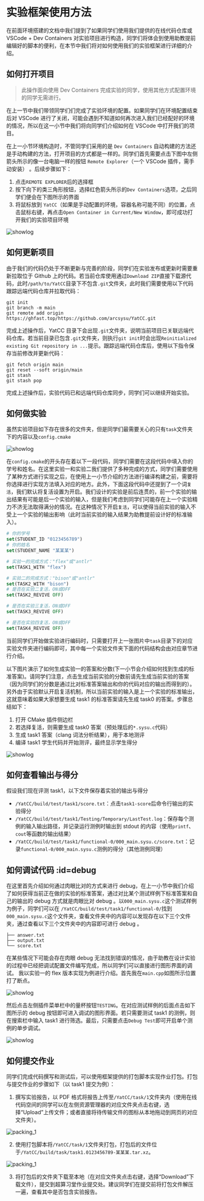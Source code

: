 # 实验框架使用方法

在前面环境搭建的文档中我们提到了如果同学们使用我们提供的在线代码仓库或 VSCode + Dev Containers 对实验项目进行构造，同学们将体会到使用助教提前编辑好的脚本的便利，在本节中我们将对如何使用我们的实验框架进行详细的介绍。

## 如何打开项目

> 此操作面向使用 Dev Containers 完成实验的同学，使用其他方式配置环境的同学无需进行。

在上一节中我们带领同学们们完成了实验环境的配置。如果同学们在环境配置结束后对 VSCode 进行了关闭，可能会遇到不知道如何再次进入我们已经配好的环境的情况，所以在这一小节中我们将向同学们介绍如何在 VSCode 中打开我们的项目。

在上一小节环境构造时，不管同学们采用的是 `Dev Containers` 自动构建的方法还是手动构建的方法，打开项目的方式都是一样的。同学们首先需要点击下图中左侧箭头所示的像一台电脑一样的按钮 `Remote Explorer`（一个 VSCode 插件，需手动安装） 。后续步骤如下：

1. 点击`REMOTE EXPLORER`后的选择框
2. 按下向下的类三角形按钮，选择红色箭头所示的`Dev Containers`选项，之后同学们便会在下图所示的界面
3. 将鼠标放到 `YatCC`（如果是手动配置的环境，容器名称可能不同）的位置，点击鼠标右键，再点击`Open Container in Current/New Window`，即可成功打开我们的实验项目环境

![showlog](../images/howtoreopendev.png)

## 如何更新项目

由于我们的代码仍处于不断更新与完善的阶段，同学们在实验发布或更新时需要重新拉取位于 Github 上的代码。若当前仓库使用通过`Download ZIP`直接下载源代码，此时`/path/to/YatCC`目录下不包含`.git`文件夹，此时我们需要使用以下代码跟踪远端代码仓库并拉取代码：

```shell
git init
git branch -m main
git remote add origin https://ghfast.top/https://github.com/arcsysu/YatCC.git
```

完成上述操作后，YatCC 目录下会出现`.git`文件夹，说明当前项目已关联远端代码仓库。若当前目录已包含`.git`文件夹，则执行`git init`时会出现`Reinitialized existing Git repository in ...`提示。跟踪远端代码仓库后，使用以下指令保存当前修改并更新代码：

```shell
git fetch origin main
git reset --soft origin/main
git stash
git stash pop
```

完成上述操作后，实验代码已和远端代码仓库同步，同学们可以继续开始实验。

## 如何做实验

虽然实验项目如下存在很多的文件夹，但是同学们最需要关心的只有`task`文件夹下的内容以及`config.cmake`

![showlog](../images/howtodolab.png)

在`config.cmake`的开头存在着以下一段代码，同学们需要在这段代码中填入你的学号和姓名。在这里实验一和实验二我们提供了多种完成的方式，同学们需要使用了某种方式进行实现之后，在使用上一小节介绍的方法进行编译构建之前，需要将你选择进行实现方法填入对应的地方。此外，下面这段代码中还提到了一个词`复活`，我们默认将复活设置为开启。我们设计的实验是前后连贯的，前一个实验的输出结果有可能是后一个实验的输入，但是我们考虑到同学们可能存在上一个实验精力不济无法取得满分的情况。在这种情况下开启`复活`，可以使得当前实验的输入不受上一个实验的输出影响（此时当前实验的输入结果为助教提前设计好的标准输入）。

```cmake
# 你的学号
set(STUDENT_ID "0123456789")
# 你的姓名
set(STUDENT_NAME "某某某")

# 实验一的完成方式："flex"或"antlr"
set(TASK1_WITH "flex")

# 实验二的完成方式："bison"或"antlr"
set(TASK2_WITH "bison")
# 是否在实验二复活，ON或OFF
set(TASK2_REVIVE OFF)

# 是否在实验三复活，ON或OFF
set(TASK3_REVIVE OFF)

# 是否在实验四复活，ON或OFF
set(TASK4_REVIVE OFF)
```

当前同学们开始做实验进行编码时，只需要打开上一张图片中`task`目录下的对应实验文件夹进行编码即可，其中每一个实验文件夹下面的代码结构会由对应章节进行介绍。

以下图片演示了如何生成实验一的答案和分数(下一小节会介绍如何找到生成的标准答案)。请同学们注意，点击生成当前实验的分数前请先生成当前实验的答案（因为同学们的分数是通过比对标准答案输出和你的代码对应的输出而得到的）。另外由于实验默认开启复活机制，所以当前实验的输入是上一个实验的标准输出，这就意味着如果大家想要生成 task1 的标准答案请先生成 task0 的答案。步骤总结如下：

1. 打开 CMake 插件侧边栏
2. 若选择复活，则需要生成 task0 答案（预处理后的`*.sysu.c`代码）
3. 生成 task1 答案（clang 词法分析结果），用于本地测评
4. 编译 task1 学生代码并开始测评，最终显示学生得分

![showlog](../images/howtoscorenew.png)

## 如何查看输出与得分

假设我们现在评测 task1，以下文件保存着实验的输出与得分

- `/YatCC/build/test/task1/score.txt`：点击`task1-score`后命令行输出的实验得分
- `/YatCC/build/test/task1/Testing/Temporary/LastTest.log`：保存每个测例的输入输出路径，并记录运行测例时输出到 stdout 的内容（使用`printf`、`cout`等函数的输出结果）
- `/YatCC/build/test/task1/functional-0/000_main.sysu.c/score.txt`：记录`functional-0/000_main.sysu.c`测例的得分（其他测例同理）

## 如何调试代码 :id=debug

在这里首先介绍如何通过肉眼比对的方式来进行 debug，在上一小节中我们介绍了如何获得当前正在做的实验的标准答案，通过对比某个测试样例下标准答案和自己的输出的 debug 方式就是肉眼比对 debug 。以`000_main.sysu.c`这个测试样例为例子，同学们可以在
`/YatCC/build/test/task1/functional-0/`找到`000_main.sysu.c`这个文件夹，查看文件夹中的内容可以发现存在以下三个文件夹，通过查看以下三个文件夹中的内容即可进行 debug 。

```text
├── answer.txt
├── output.txt
└── score.txt
```

在某些情况下可能会存在肉眼 debug 无法找到错误的情况，由于助教在设计实验的过程中已经把调试配置文件编写完成，所以同学们可以直接进行图形界面的调试。
我以实验一的 flex 版本实现为例进行介绍。首先我在`main.cpp`如图所示位置打了断点。

![showlog](../images/maindebug.png)

然后点击左侧插件菜单栏中的量杯按钮`TESTING`。在对应测试样例的后面点击如下图所示的 debug 按钮即可进入调试的图形界面。若只需要测试 task1 的测例，则在搜索栏中输入 task1 进行筛选。最后，只需要点击`Debug Test`即可开启单个测例的单步调试。

![showlog](../images/debugtest.png)

## 如何提交作业

同学们完成代码撰写和测试后，可以使用框架提供的打包脚本实现作业打包。打包与提交作业的步骤如下（以 task1 提交为例）：

1. 撰写实验报告，以 PDF 格式将报告上传至`/YatCC/task/1`文件夹内（使用在线代码空间的同学可以在左侧资源管理器的对应文件夹点击右键，选择“Upload”上传文件；或者直接将待传输文件的图标从本地拖动到网页的对应文件夹）。

![packing_1](../images/packing_1.png)

2. 使用打包脚本将`/YatCC/task/1`文件夹打包，打包后的文件位于`/YatCC/build/task/task1.0123456789-某某某.tar.xz`。

![packing_1](../images/packing_2.png)

3. 将打包后的文件夹下载至本地（在对应文件夹点击右键，选择“Download”下载文件），提交到超算习堂作业提交处。建议同学们在提交前将打包文件解压一遍，查看其中是否包含实验报告。
